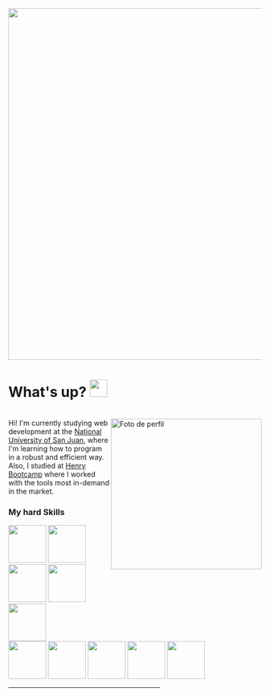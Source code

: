<div align=center>
<img width=700 align=center src="https://readme-typing-svg.herokuapp.com?font=Inter&weight=500&size=30&pause=1000&color=FFFFFF&background=1D202C&center=true&vCenter=true&width=600&lines=Hi!+I'm+Julian+Riera;Full+Stack+Developer;I+love+programming+%E2%99%A5%EF%B8%8F">
</div>

<h1> What's up? <img src="https://media.giphy.com/media/hvRJCLFzcasrR4ia7z/giphy.gif" width="35"></h1>
<br>


<img align=right src="https://github.com/user-attachments/assets/933000a1-016f-4f68-8627-2be36c0550a8" alt="Foto de perfil" width=300px>  
Hi! I'm currently studying web development at the <a target="blank" href="https://www.unsj.edu.ar/">National University of San Juan</a>, where I'm learning how to program in a robust and efficient way. Also, I studied at <a target="blank" href="https://www.soyhenry.com/" >Henry Bootcamp</a> where I worked with the tools most in-demand in the market. 
<br>

### My hard Skills
<img src="https://github.com/user-attachments/assets/b0a6555e-0376-4334-9314-58e099d7ab15" width=75px> 
<img src="https://github.com/user-attachments/assets/76b8f8b9-742b-41a5-97b1-25830c583851" width=75px> 
<img src="https://github.com/user-attachments/assets/3fb66297-c4f7-4047-884b-c618888b8789" width=75px> 
<img src="https://github.com/user-attachments/assets/b583c7b3-8f9c-4832-a9bd-8600421683c9" width=75px> 
<img src="https://github.com/user-attachments/assets/a5c800d4-1796-4f87-b2c3-28517c8fdee5" width=75px> 
<br>
<img src="https://github.com/user-attachments/assets/b2db9161-46bf-4c44-bc9f-499c4254bcd8" width=75px> 
<img src="https://github.com/user-attachments/assets/df24bcd5-d9e4-4664-9003-b0d3711b6746" width=75px> 
<img src="https://github.com/user-attachments/assets/811fd928-6218-494c-bf72-ce7cd42adf65" width=75px> 
<img src="https://github.com/user-attachments/assets/dc08a3cd-4f3b-4c4f-bad9-34d2ba68ee9d" width=75px> 
<img src="https://github.com/user-attachments/assets/22272714-c3a5-43db-b834-bff74fccdb80" width=75px> 


 
<hr width="60%" >








